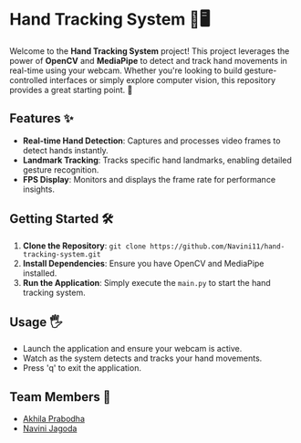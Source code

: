 # Hand Tracking System 🤚🖥️

Welcome to the **Hand Tracking System** project! This project leverages the power of **OpenCV** and **MediaPipe** to detect and track hand movements in real-time using your webcam. Whether you're looking to build gesture-controlled interfaces or simply explore computer vision, this repository provides a great starting point. 🚀

## Features ✨
- **Real-time Hand Detection**: Captures and processes video frames to detect hands instantly.
- **Landmark Tracking**: Tracks specific hand landmarks, enabling detailed gesture recognition.
- **FPS Display**: Monitors and displays the frame rate for performance insights.

## Getting Started 🛠️
1. **Clone the Repository**: `git clone https://github.com/Navini11/hand-tracking-system.git`
2. **Install Dependencies**: Ensure you have OpenCV and MediaPipe installed.
3. **Run the Application**: Simply execute the `main.py` to start the hand tracking system.

## Usage 🖐️
- Launch the application and ensure your webcam is active.
- Watch as the system detects and tracks your hand movements.
- Press 'q' to exit the application.

## Team Members 👥
- [Akhila Prabodha](https://github.com/akhilaprabodha)
- [Navini Jagoda](https://github.com/Navini11)
